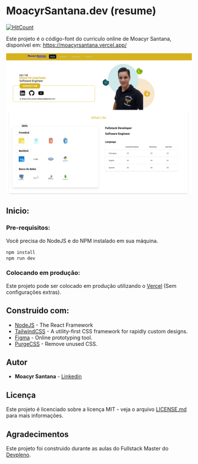 # MoacyrSantana.dev (resume)

[![HitCount](http://hits.dwyl.com/juniorvilasboas/juniorvilasboas/moacyrsantanadev.svg?style=flat)](http://hits.dwyl.com/juniorvilasboas/juniorvilasboas/moacyrsantanadev)

Este projeto é o código-font do curriculo online de Moacyr Santana, disponível em: https://moacyrsantana.vercel.app/

![Preview](https://github.com/juniorvilasboas/moacyrsantana.dev/blob/main/moacyrsantana.dev.png?raw=true)

## Inicio:

### Pre-requisitos:

Você precisa do NodeJS e do NPM instalado em sua máquina.

```
npm install
npm run dev
```

### Colocando em produção:

Este projeto pode ser colocado em produção utilizando o [Vercel](https://vercel.com) (Sem configurações extras).

## Construido com:

- [NodeJS](https://nodejs.org) - The React Framework
- [TailwindCSS](https://tailwindcss.com/) - A utility-first CSS framework for rapidly custom designs.
- [Figma](https://www.figma.com) - Online prototyping tool.
- [PurgeCSS](https://purgecss.com) - Remove unused CSS.

## Autor

- **Moacyr Santana** - [Linkedin](http://linkedin.com/in/moacyrsantana)

## Licença

Este projeto é licenciado sobre a licença MIT - veja o arquivo [LICENSE.md](LICENSE.md) para mais informações.

## Agradecimentos

Este projeto foi construido durante as aulas do Fullstack Master do [Devpleno](http://devpleno.com).
